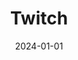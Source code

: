 ---
title: "Twitch"
date: 2024-01-01
externalUrl: "https://www.twitch.tv/binarydigit"
summary: "BinaryDigit on Twitch"
showReadingTime: false
_build:
  render: "false"
  list: "local"
---